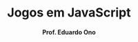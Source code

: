 <h1 align="center">Jogos em JavaScript</h1>

<h4 align="center">Prof. Eduardo Ono</h4>

&nbsp;

&nbsp;
